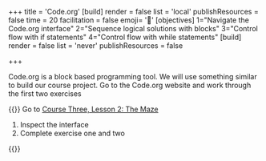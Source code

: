 +++
title = 'Code.org'
[build]
render = false
list = 'local'
publishResources = false
time = 20
facilitation = false
emoji= '🧩'
[objectives]
 1="Navigate the Code.org interface"
 2="Sequence logical solutions with blocks"
 3="Control flow with if statements"
 4="Control flow with while statements"
[build]
  render = false
  list = 'never'
  publishResources = false

+++

Code.org is a block based programming tool. We will use something similar to build our course project. Go to the Code.org website and work through the first two exercises

{{<note type="activity" title=" Exercise">}}
Go to [Course Three, Lesson 2: The Maze](https://studio.code.org/s/course3/lessons/2/levels/1)

1. Inspect the interface
2. Complete exercise one and two

{{</note>}}
